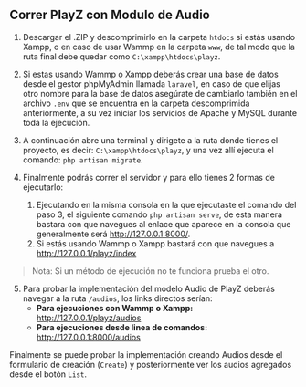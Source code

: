 ## Correr PlayZ con Modulo de Audio

1) Descargar el .ZIP y descomprimirlo en la carpeta `htdocs` si estás usando Xampp, o en caso de usar Wammp en la carpeta `www`, de tal modo que la ruta final debe quedar como `C:\xampp\htdocs\playz`.

2) Si estas usando Wammp o Xampp deberás crear una base de datos desde el gestor phpMyAdmin llamada `laravel`, en caso de que elijas otro nombre para la base de datos asegúrate de cambiarlo también en el archivo `.env` que se encuentra en la carpeta descomprimida anteriormente, a su vez iniciar los servicios de Apache y MySQL durante toda la ejecución.

3) A continuación abre una terminal y dirigete a la ruta donde tienes el proyecto, es decir: `C:\xampp\htdocs\playz`, y una vez allí ejecuta el comando: `php artisan migrate`.

4) Finalmente podrás correr el servidor y para ello tienes 2 formas de ejecutarlo: 
	1) Ejecutando en la misma consola en la que ejecutaste el comando del paso 3, el siguiente comando `php artisan serve`, de esta manera bastara con que navegues al enlace que aparece en la consola que generalmente será http://127.0.0.1:8000/.
	2) Si estás usando  Wammp o Xampp bastará con que navegues a http://127.0.0.1/playz/index
> Nota: Si un método de ejecución no te funciona prueba el otro.

5) Para probar la implementación del modelo Audio de PlayZ deberás navegar a la ruta `/audios`, los links directos serían:
	- **Para ejecuciones con Wammp o Xampp:** http://127.0.0.1/playz/audios
	- **Para ejecuciones desde linea de comandos:** http://127.0.0.1:8000/audios

Finalmente se puede probar la implementación creando Audios desde el formulario de creación (`Create`) y posteriormente ver los audios agregados desde el botón `List`.
